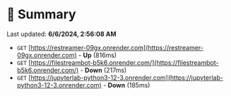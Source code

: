 # 📖 Summary
Last updated: **6/6/2024, 2:56:08 AM**

- `GET` [https://restreamer-09gx.onrender.com](https://restreamer-09gx.onrender.com) - **Up** (816ms)
- `GET` [https://filestreambot-b5k6.onrender.com/](https://filestreambot-b5k6.onrender.com/) - **Down** (217ms)
- `GET` [https://jupyterlab-python3-12-3.onrender.com](https://jupyterlab-python3-12-3.onrender.com) - **Down** (185ms)
